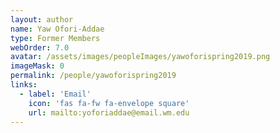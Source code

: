 ```yaml
---
layout: author
name: Yaw Ofori-Addae
type: Former Members
webOrder: 7.0
avatar: /assets/images/peopleImages/yawoforispring2019.png
imageMask: 0
permalink: /people/yawoforispring2019
links:
  - label: 'Email'
    icon: 'fas fa-fw fa-envelope square'
    url: mailto:yoforiaddae@email.wm.edu
---
```

